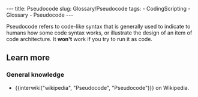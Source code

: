 --- title: Pseudocode slug: Glossary/Pseudocode tags: - CodingScripting - Glossary - Pseudocode ---

Pseudocode refers to code-like syntax that is generally used to indicate to humans how some code syntax works, or illustrate the design of an item of code architecture. It **won't** work if you try to run it as code.

## Learn more

### General knowledge

- {{interwiki("wikipedia", "Pseudocode", "Pseudocode")}} on Wikipedia.
